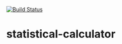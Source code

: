 [![Build Status](https://travis-ci.com/nt27web/statistical-calculator.svg?branch=main.png)](https://travis-ci.com/nt27web/statistical-calculator.svg?branch=main)

# statistical-calculator